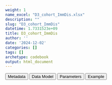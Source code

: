 ```yaml
---
weight: 1
name_excel: "D3_cohort_ImmDis.xlsx"
description: ""
slug: "D3_cohort_ImmDis"
datetime: 1.7331523e+09
title: D3_cohort_ImmDis
author: ''
date: '2024-12-02'
categories: []
tags: []
archetype: codebook
output: html_document
---
```


<script src="/rmarkdown-libs/core-js/shim.min.js"></script>
<script src="/rmarkdown-libs/react/react.min.js"></script>
<script src="/rmarkdown-libs/react/react-dom.min.js"></script>
<script src="/rmarkdown-libs/reactwidget/react-tools.js"></script>
<script src="/rmarkdown-libs/htmlwidgets/htmlwidgets.js"></script>
<link href="/rmarkdown-libs/reactable/reactable.css" rel="stylesheet" />
<script src="/rmarkdown-libs/reactable-binding/reactable.js"></script>
<div class="tab">
<button class="tablinks" onclick="openCity(event, &#39;Metadata&#39;)" id="defaultOpen">Metadata</button>
<button class="tablinks" onclick="openCity(event, &#39;Data Model&#39;)">Data Model</button>
<button class="tablinks" onclick="openCity(event, &#39;Parameters&#39;)">Parameters</button>
<button class="tablinks" onclick="openCity(event, &#39;Example&#39;)">Example</button>
</div>
<div id="Metadata" class="tabcontent">
<div id="htmlwidget-1" class="reactable html-widget" style="width:auto;height:600px;"></div>
<script type="application/json" data-for="htmlwidget-1">{"x":{"tag":{"name":"Reactable","attribs":{"data":{"metadata_name":["Name of the dataset","Content of the dataset","Unit of observation","Dataset where the list of UoOs is fully listed and with 1 record per UoO","How many observations per UoO","NxUoO","Variables capturing the UoO","Primary key","Parameters",null,null,null,null,null,null,null,null,null,null,null],"metadata_content":["D3_cohort_{ImmDis}","Persons in the source population that have at least a code of {ImmDis} during study period, with selection crieria and date of entrance and start of followup in the cohort of each group of prompts","persons in the source population that have at least a code of {ImmDis} during their own study period","itself","1","1","person_id","person_id","ImmDis",null,null,null,null,null,null,null,null,null,null,null]},"columns":[{"id":"metadata_name","name":"metadata_name","type":"character"},{"id":"metadata_content","name":"metadata_content","type":"character"}],"sortable":false,"searchable":true,"pagination":false,"highlight":true,"bordered":true,"striped":true,"style":{"maxWidth":1800},"height":"600px","dataKey":"6dc46a3c26071788f31cba7deb84cd6b"},"children":[]},"class":"reactR_markup"},"evals":[],"jsHooks":[]}</script>
</div>
<div id="Data Model" class="tabcontent">
<div id="htmlwidget-2" class="reactable html-widget" style="width:auto;height:600px;"></div>
<script type="application/json" data-for="htmlwidget-2">{"x":{"tag":{"name":"Reactable","attribs":{"data":{"Varname":["person_id","study_entry_date","study_exit_date","has_not_a_code_in_the_study_period_{ImmDis}","exclude_because_exist_code_during_lookback_{ImmDis}","exclude_because_exist_exclusion_criterion_during_lookback_{ImmDis}","enter_cohort_{ImmDis}","cohort_entry_date_{ImmDis}","cause_for_not_entering_followup_{ImmDis}","entering_follow_up_postponed_{ImmDis}","entering_follow_up_{ImmDis}","start_follow_up_{ImmDis}","has_a_code_in_the_study_period_{ImmDis}_{group_of_prompt}","exclude_because_exist_code_during_lookback_{ImmDis}_{group_of_prompt}","exclude_because_exist_exclusion_criterion_during_lookback_{ImmDis}_{group_of_prompt}","enter_cohort_{ImmDis}_{group_of_prompt}","cohort_entry_date_{ImmDis}_{group_of_prompt}","cause_for_not_entering_followup_{ImmDis}_{group_of_prompt}","entering_follow_up_postponed_{ImmDis}_{group_of_prompt}","entering_follow_up_{ImmDis}_{group_of_prompt}"],"Description":[null,"start of the study period","end of the observation period","whether there is at least a code of {ImmDis} during the study period. Having this variable = 1 is the inclusion criterion in the UoOs of this dataset","during lookback there is a code of {ImmDis} (not an incident case)","additional exclusion criterion (presence during lookback of some treatments and/or diagnostic codes)","entrance in the cohort of {ImmDis}","date when the person is first found with {ImmDis}","reason why the persons does not enter follow up (if any)","if the person is vaccinated during the first 90 days after cohort_entry_date, then their entry is potsponed to 90 days after the vaccination (if vaccinated more than once in a 90-days window, the computation of 90 days is restarted)","whether the person enters follow up for {ImmDis}","date when the person enters the follow up for {ImmDis}","whether there is at least a code of {ImmDis} during the study period when restricted to {group_of_prompt}","during lookback there is a code of {ImmDis} (not an incident case)","additional exclusion criterion (presence during lookback of some treatments and/or diagnostic codes)","entrance in the cohort of {ImmDis}","date when the person is first found for {ImmDis} in the study period when the prompts are restricted to {group_of_prompt}","reason why the persons does not enter follow up (if any)  when the prompts are restricted to {group_of_prompt}","if the person is vaccinated during the first 90 days after cohort_entry_date, then  their entry is potsponed to 90 days after the vaccination (if vaccinated more than once in a 90-days window, the computation of 90 days is restarted)","whether the person enters follow up of {ImmDis} when the prompts are restricted to {group_of_prompt}"],"Format":[null,"date",null,"int","int","int","int",null,"int","int","int",null,"int","int","int","int",null,"int","int",null],"Vocabulary":[null,null,null,"0 = Not exclude\r\n1 = Exclude","0 = Not exclude\r\n1 = Exclude","0 = Not exclude\r\n1 = Exclude","0 = No\r\n1 = Yes",null,"0  = no reason, person enters follow-up\r\n1 = person exits the data source before 90 days while still alive\r\n2 = person dies before 90 days\r\n3 = …","0 = No\r\n1 = Yes","0 = No\r\n1 = Yes",null,"0 = Not exclude\r\n1 = Exclude","0 = Not exclude\r\n1 = Exclude","0 = Not exclude\r\n1 = Exclude","0 = No\r\n1 = Yes",null,"0  = no reason, person enters follow-up\r\n1 = person exits the data source before 90 days while still alive\r\n2 = person dies before 90 days\r\n3 = …\r\n9 = the person has not entered the cohort with when the prompts are restricted to {group_of_prompt}","0 = No\r\n1 = Yes",null],"Description / Notes":[null,null,null,null,null,"this is only defined for few values of {ImmDis}, see corresponding BRIDGE",null,null,null,null,null,null,null,null,"this is only defined for few values of {ImmDis}, see corresponding BRIDGE",null,null,null,null,null],"Parameters":[null,null,null,null,null,null,null,"ImmDis","ImmDis","ImmDis","ImmDis","ImmDis",null,null,null,null,"ImmDis group_of_prompt","ImmDis group_of_prompt","ImmDis group_of_prompt","ImmDis group_of_prompt"],"Source tables and variables":[null,null,null,null,null,null,null,null,null,null,null,null,null,null,null,null,null,null,null,null],"Retrieved":["yes","yes","yes",null,null,null,null,null,null,null,null,null,null,null,null,null,null,null,null,null],"Calculated":[null,null,null,"yes",null,null,null,"yes","yes","yes","yes","yes","yes",null,null,null,null,null,null,null],"Algorithm_id":[null,null,null,null,null,null,null,null,null,null,null,null,null,null,null,null,null,null,null,null],"Rule":[null,null,null,"exists code of {ImmDis} with date >= study_entry_date\r\n","exists code of {ImmDis} with date < study_entry_date then 1\r\n0 otherwise\r\n","only for selected diseases: exists code of additional exclusion criterion with date < study_entry_date and date >= study_entry_date - 365 then 1\r\n0 otherwise\r\n",null,null,null,"cohort_entry_date_{ImmDis} & if cause_for_not_entering_followup_{ImmDis} == 0 and exists vaccine_date >  cohort_entry_date_{ImmDis} & vaccine_date <= cohort_entry_date_{ImmDis} +90 then 1\r\n0 otherwise\r\n",null,"if  entering_follow_up_{ImmDis} == 1 & entering_follow_up_postponed_{ImmDis} == 0:\r\ncohort_entry_date_{ImmDis} + 90\r\notehwrsie if entering_follow_up_{ImmDis} == 1 & entering_follow_up_postponed_{ImmDis} == 1:\r\ndate of last vasscine in window of 90 days + 90\r\notherwise: null","exists code of {ImmDis} with date >= study_entry_date\r\n","exists code of {ImmDis} with date < study_entry_date then 1\r\n0 otherwise\r\n","only for selected diseases: exists code of additional exclusion criterion with date < study_entry_date and date >= study_entry_date - 365 then 1\r\n0 otherwise\r\n",null,null,null,null,null]},"columns":[{"id":"Varname","name":"Varname","type":"character"},{"id":"Description","name":"Description","type":"character"},{"id":"Format","name":"Format","type":"character"},{"id":"Vocabulary","name":"Vocabulary","type":"character"},{"id":"Description / Notes","name":"Description / Notes","type":"character"},{"id":"Parameters","name":"Parameters","type":"character"},{"id":"Source tables and variables","name":"Source tables and variables","type":"logical"},{"id":"Retrieved","name":"Retrieved","type":"character"},{"id":"Calculated","name":"Calculated","type":"character"},{"id":"Algorithm_id","name":"Algorithm_id","type":"logical"},{"id":"Rule","name":"Rule","type":"character"}],"sortable":false,"searchable":true,"pagination":false,"highlight":true,"bordered":true,"striped":true,"style":{"maxWidth":1800},"height":"600px","dataKey":"ced7b137dfa1d8521c659f0ff08487c3"},"children":[]},"class":"reactR_markup"},"evals":[],"jsHooks":[]}</script>
</div>
<div id="Parameters" class="tabcontent">
<div id="htmlwidget-3" class="reactable html-widget" style="width:auto;height:600px;"></div>
<script type="application/json" data-for="htmlwidget-3">{"x":{"tag":{"name":"Reactable","attribs":{"data":{"parameter":["ImmDis","ImmDis","ImmDis","ImmDis","ImmDis","ImmDis","ImmDis","ImmDis","ImmDis","ImmDis","group_of_prompt","group_of_prompt","group_of_prompt",null,null,null,null,null,null,null],"value":["E_GRAVES_AESI","Im_HASHIMOTO_AESI","V_PAN_AESI","M_ARTRHEU_AESI","M_ARTPSORIATIC_AESI","N_DEMYELMS_AESI","SK_ERYTHEMANODOSUM_AESI","Im_SLE_AESI","D_ULCERATIVECOLITIS_AESI","D_HEPATITISAUTOIMMUNE_AESI","PC","HOSP_DISP","HOSP_SPEC_DISP","…","…","…","…",null,null,"…"],"label":["Graves","Hashimoto","Polyarteritis nodose","Rheumatoid arthritis","Psoriatic arthritis","Multiple sclerosis","Erythema nodosum","SLE","Ulcerative colitis","Autoimmune hepatitis",null,null,null,null,null,null,null,null,null,null],"parameter_in_program":["immune_diseases_in_the_study","immune_diseases_in_the_study","immune_diseases_in_the_study","immune_diseases_in_the_study","immune_diseases_in_the_study","immune_diseases_in_the_study","immune_diseases_in_the_study","immune_diseases_in_the_study","immune_diseases_in_the_study","immune_diseases_in_the_study","groups_of_prompts","groups_of_prompts","groups_of_prompts",null,null,null,null,null,null,null],"set_in_step":[null,null,null,null,null,null,null,null,null,null,"07_algorithms","07_algorithms","07_algorithms",null,null,null,null,null,null,null],"notes":[null,null,null,null,null,null,null,null,null,null,"for some data sources, some groups may be not caculated; for TEST only PC and HOSP_DISP are calculates","for some data sources, some groups may be not caculated; for TEST only PC and HOSP_DISP are calculates","for some data sources, some groups may be not caculated; for TEST only PC and HOSP_DISP are calculates",null,null,null,null,null,null,null]},"columns":[{"id":"parameter","name":"parameter","type":"character"},{"id":"value","name":"value","type":"character"},{"id":"label","name":"label","type":"character"},{"id":"parameter_in_program","name":"parameter_in_program","type":"character"},{"id":"set_in_step","name":"set_in_step","type":"character"},{"id":"notes","name":"notes","type":"character"}],"sortable":false,"searchable":true,"pagination":false,"highlight":true,"bordered":true,"striped":true,"style":{"maxWidth":1800},"height":"600px","dataKey":"bed6750dd64de800f8223ce30636f872"},"children":[]},"class":"reactR_markup"},"evals":[],"jsHooks":[]}</script>
</div>
<div id="Example" class="tabcontent">
<div id="htmlwidget-4" class="reactable html-widget" style="width:auto;height:600px;"></div>
<script type="application/json" data-for="htmlwidget-4">{"x":{"tag":{"name":"Reactable","attribs":{"data":{"D3_cohort_E_GRAVES_AESI":["person_id","P01","P02","P03","P05","P06","P07",null,"E_GRAVES_AESI_narrow","person_id","P01","P01","P02","P03","P03","P04","P05","P05","P06","P06"],"...2":["study_entry_date","1","1","1","1","1","1",null,null,"date","100","150","1000","-100","100","50","100","120","-7000","100"],"...3":["study_exit_date","2190","1080","2190","2190","2190","2190",null,null,"end_date_record",null,null,null,null,null,null,null,null,null,null],"...4":["has_not_a_code_in_the_study_period_E_GRAVES_AESI","0","0","0","0","0","0",null,null,"codvar",null,null,null,null,null,null,null,null,null,null],"...5":["exclude_because_exist_code_during_lookback_E_GRAVES_AESI","0","0","1","0","1","0",null,null,"event_record_vocabulary",null,null,null,null,null,null,null,null,null,null],"...6":["exclude_because_exist_exclusion_criterion_during_lookback_E_GRAVES_AESI","0","0","0","0","0","0",null,null,"text_linked_to_event_code",null,null,null,null,null,null,null,null,null,null],"...7":["enter_cohort_E_GRAVES_AESI","1","1","0","1","0","1",null,null,"event_free_text",null,null,null,null,null,null,null,null,null,null],"...8":["cohort_entry_date_E_GRAVES_AESI","100","1000",null,"100",null,"100",null,null,"present_on_admission",null,null,null,null,null,null,null,null,null,null],"...9":["cause_for_not_entering_followup_E_GRAVES_AESI","0","2",null,"0",null,"0",null,null,"laterality_of_event",null,null,null,null,null,null,null,null,null,null],"...10":["entering_follow_up_postponed_E_GRAVES_AESI","0","0",null,"1",null,"1",null,null,"meaning_renamed","hospitalisation_primary","primary_care_diagnosis","hospitalisation_primary","primary_care_diagnosis","hospitalisation_primary","primary_care_diagnosis","hospitalisation_primary","primary_care_diagnosis","primary_care_diagnosis","hospitalisation_primary"],"...11":["entering_follow_up_E_GRAVES_AESI","1","0",null,"1",null,"1",null,null,"origin_of_event",null,null,null,null,null,null,null,null,null,null],"...12":["start_follow_up_E_GRAVES_AESI","190",null,null,"280",null,"280",null,null,"visit_occurrence_id",null,null,null,null,null,null,null,null,null,null],"...13":["has_not_a_code_in_the_study_period_E_GRAVES_AESI_PC","0","1","1","0","1","0",null,null,"Col",null,null,null,null,null,null,null,null,null,null],"...14":["exclude_because_exist_code_during_lookback_E_GRAVES_AESI_PC","0",null,null,"0",null,"0",null,null,"Table_cdm",null,null,null,null,null,null,null,null,null,null],"...15":["exclude_because_exist_exclusion_criterion_during_lookback_E_GRAVES_AESI_PC","0",null,null,"0",null,"0",null,null,null,null,null,null,null,null,null,null,null,null,null],"...16":["enter_cohort_E_GRAVES_AESI_PC","1","0","0","1","0","1",null,null,null,null,null,null,null,null,null,null,null,null,null],"...17":["cohort_entry_date_E_GRAVES_AESI_PC","150",null,null,"120",null,"120",null,null,null,null,null,null,null,null,null,null,null,null,null],"...18":["cause_for_not_entering_followup_E_GRAVES_AESI_PC","0",null,null,"0",null,"0",null,null,null,null,null,null,null,null,null,null,null,null,null],"...19":["entering_follow_up_postponed_E_GRAVES_AESI_PC","0",null,null,"1",null,"1",null,null,null,null,null,null,null,null,null,null,null,null,null],"...20":["entering_follow_up_E_GRAVES_AESI_PC","1",null,null,"1",null,"1",null,null,null,null,null,null,null,null,null,null,null,null,null],"...21":["start_follow_up_E_GRAVES_AESI_PC","240",null,null,"280",null,"280",null,null,null,null,null,null,null,null,null,null,null,null,null],"...22":["has_not_a_code_in_the_study_period_E_GRAVES_AESI_HOSP_DISP","0","0","0","0","0","0",null,null,null,null,null,null,null,null,null,null,null,null,null],"...23":["exclude_because_exist_code_during_lookback_E_GRAVES_AESI_HOSP_DISP","0","0","0","0","0","0",null,null,null,null,null,null,null,null,null,null,null,null,null],"...24":["exclude_because_exist_exclusion_criterion_during_lookback_E_GRAVES_AESI_HOSP_DISP","0","0","0","0","0","0",null,null,null,null,null,null,null,null,null,null,null,null,null],"...25":["enter_cohort_E_GRAVES_AESI_HOSP_DISP","1","1","1","1","1","1",null,null,null,null,null,null,null,null,null,null,null,null,null],"...26":["cohort_entry_date_E_GRAVES_AESI_HOSP_DISP","100","1000","100","100","100","100",null,null,null,null,null,null,null,null,null,null,null,null,null],"...27":["cause_for_not_entering_followup_E_GRAVES_AESI_HOSP_DISP","0","2","0","0","0","0",null,null,null,null,null,null,null,null,null,null,null,null,null],"...28":["entering_follow_up_postponed_E_GRAVES_AESI_HOSP_DISP","0","0","0","1","0","1",null,null,null,null,null,null,null,null,null,null,null,null,null],"...29":["entering_follow_up_E_GRAVES_AESI_HOSP_DISP","1","0","1","1","1","1",null,null,null,null,null,null,null,null,null,null,null,null,null],"...30":["start_follow_up_E_GRAVES_AESI_HOSP_DISP","190",null,"190","280","190","280",null,null,null,null,null,null,null,null,null,null,null,null,null],"...31":["has_not_a_code_in_the_study_period_E_GRAVES_AESI_HOSP_SPEC_DISP",null,null,null,null,null,null,null,null,null,null,null,null,null,null,null,null,null,null,null],"...32":["exclude_because_exist_code_during_lookback_E_GRAVES_AESI_HOSP_SPEC_DISP",null,null,null,null,null,null,null,null,null,null,null,null,null,null,null,null,null,null,null],"...33":["exclude_because_exist_exclusion_criterion_during_lookback_E_GRAVES_AESI_HOSP_SPEC_DISP",null,null,null,null,null,null,null,null,null,null,null,null,null,null,null,null,null,null,null],"...34":["enter_cohort_E_GRAVES_AESI_HOSP_SPEC_DISP",null,null,null,null,null,null,null,null,null,null,null,null,null,null,null,null,null,null,null],"...35":["cohort_entry_date_E_GRAVES_AESI_HOSP_SPEC_DISP",null,null,null,null,null,null,null,null,null,null,null,null,null,null,null,null,null,null,null],"...36":["cause_for_not_entering_followup_E_GRAVES_AESI_HOSP_SPEC_DISP",null,null,null,null,null,null,null,null,null,null,null,null,null,null,null,null,null,null,null],"...37":["entering_follow_up_postponed_E_GRAVES_AESI_HOSP_SPEC_DISP",null,null,null,null,null,null,null,null,null,null,null,null,null,null,null,null,null,null,null],"...38":["entering_follow_up_E_GRAVES_AESI_HOSP_SPEC_DISP",null,null,null,null,null,null,null,null,null,null,null,null,null,null,null,null,null,null,null],"...39":["start_follow_up_E_GRAVES_AESI_HOSP_SPEC_DISP",null,null,null,null,null,null,null,null,null,null,null,null,null,null,null,null,null,null,null]},"columns":[{"id":"D3_cohort_E_GRAVES_AESI","name":"D3_cohort_E_GRAVES_AESI","type":"character"},{"id":"...2","name":"...2","type":"character"},{"id":"...3","name":"...3","type":"character"},{"id":"...4","name":"...4","type":"character"},{"id":"...5","name":"...5","type":"character"},{"id":"...6","name":"...6","type":"character"},{"id":"...7","name":"...7","type":"character"},{"id":"...8","name":"...8","type":"character"},{"id":"...9","name":"...9","type":"character"},{"id":"...10","name":"...10","type":"character"},{"id":"...11","name":"...11","type":"character"},{"id":"...12","name":"...12","type":"character"},{"id":"...13","name":"...13","type":"character"},{"id":"...14","name":"...14","type":"character"},{"id":"...15","name":"...15","type":"character"},{"id":"...16","name":"...16","type":"character"},{"id":"...17","name":"...17","type":"character"},{"id":"...18","name":"...18","type":"character"},{"id":"...19","name":"...19","type":"character"},{"id":"...20","name":"...20","type":"character"},{"id":"...21","name":"...21","type":"character"},{"id":"...22","name":"...22","type":"character"},{"id":"...23","name":"...23","type":"character"},{"id":"...24","name":"...24","type":"character"},{"id":"...25","name":"...25","type":"character"},{"id":"...26","name":"...26","type":"character"},{"id":"...27","name":"...27","type":"character"},{"id":"...28","name":"...28","type":"character"},{"id":"...29","name":"...29","type":"character"},{"id":"...30","name":"...30","type":"character"},{"id":"...31","name":"...31","type":"character"},{"id":"...32","name":"...32","type":"character"},{"id":"...33","name":"...33","type":"character"},{"id":"...34","name":"...34","type":"character"},{"id":"...35","name":"...35","type":"character"},{"id":"...36","name":"...36","type":"character"},{"id":"...37","name":"...37","type":"character"},{"id":"...38","name":"...38","type":"character"},{"id":"...39","name":"...39","type":"character"}],"sortable":false,"searchable":true,"pagination":false,"highlight":true,"bordered":true,"striped":true,"style":{"maxWidth":1800},"height":"600px","dataKey":"0147ebfbc660ea90e8748e605387d837"},"children":[]},"class":"reactR_markup"},"evals":[],"jsHooks":[]}</script>
</div>
